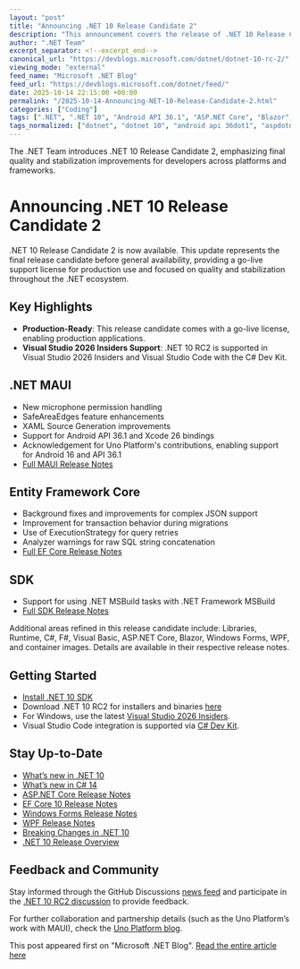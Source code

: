 ```yaml
---
layout: "post"
title: "Announcing .NET 10 Release Candidate 2"
description: "This announcement covers the release of .NET 10 Release Candidate 2, highlighting stabilization and quality improvements across the .NET ecosystem. It details updates for .NET MAUI, Entity Framework Core, ASP.NET Core, Blazor, SDK integration, and tools like Visual Studio 2026 Insiders and Visual Studio Code. Developers are encouraged to validate and provide feedback ahead of general availability."
author: ".NET Team"
excerpt_separator: <!--excerpt_end-->
canonical_url: "https://devblogs.microsoft.com/dotnet/dotnet-10-rc-2/"
viewing_mode: "external"
feed_name: "Microsoft .NET Blog"
feed_url: "https://devblogs.microsoft.com/dotnet/feed/"
date: 2025-10-14 22:15:00 +00:00
permalink: "/2025-10-14-Announcing-NET-10-Release-Candidate-2.html"
categories: ["Coding"]
tags: [".NET", ".NET 10", "Android API 36.1", "ASP.NET Core", "Blazor", "C#", "Code Quality", "Coding", "Containers", "Dev Kit", "EF Core", "F#", "MAUI", "Migration", "News", "Quality", "Release Candidate", "SDK", "Source Generation", "Uno Platform", "Visual Basic", "VS", "WinForms", "WPF", "XAML", "Xcode 26"]
tags_normalized: ["dotnet", "dotnet 10", "android api 36dot1", "aspdotnet core", "blazor", "csharp", "code quality", "coding", "containers", "dev kit", "ef core", "fsharp", "maui", "migration", "news", "quality", "release candidate", "sdk", "source generation", "uno platform", "visual basic", "vs", "winforms", "wpf", "xaml", "xcode 26"]
---
```


The .NET Team introduces .NET 10 Release Candidate 2, emphasizing final quality and stabilization improvements for developers across platforms and frameworks.<!--excerpt_end-->

# Announcing .NET 10 Release Candidate 2

.NET 10 Release Candidate 2 is now available. This update represents the final release candidate before general availability, providing a go-live support license for production use and focused on quality and stabilization throughout the .NET ecosystem.

## Key Highlights

- **Production-Ready**: This release candidate comes with a go-live license, enabling production applications.
- **Visual Studio 2026 Insiders Support**: .NET 10 RC2 is supported in Visual Studio 2026 Insiders and Visual Studio Code with the C# Dev Kit.

## .NET MAUI

- New microphone permission handling
- SafeAreaEdges feature enhancements
- XAML Source Generation improvements
- Support for Android API 36.1 and Xcode 26 bindings
- Acknowledgement for Uno Platform's contributions, enabling support for Android 16 and API 36.1
- [Full MAUI Release Notes](https://github.com/dotnet/core/blob/main/release-notes/10.0/preview/rc2/dotnetmaui.md)

## Entity Framework Core

- Background fixes and improvements for complex JSON support
- Improvement for transaction behavior during migrations
- Use of ExecutionStrategy for query retries
- Analyzer warnings for raw SQL string concatenation
- [Full EF Core Release Notes](https://github.com/dotnet/core/blob/main/release-notes/10.0/preview/rc2/efcore.md)

## SDK

- Support for using .NET MSBuild tasks with .NET Framework MSBuild
- [Full SDK Release Notes](https://github.com/dotnet/core/blob/main/release-notes/10.0/preview/rc2/sdk.md)

Additional areas refined in this release candidate include: Libraries, Runtime, C#, F#, Visual Basic, ASP.NET Core, Blazor, Windows Forms, WPF, and container images. Details are available in their respective release notes.

## Getting Started

- [Install .NET 10 SDK](https://get.dot.net/10)
- Download .NET 10 RC2 for installers and binaries [here](https://github.com/dotnet/core/blob/main/release-notes/10.0/preview/rc2/10.0.0-rc.2.md)
- For Windows, use the latest [Visual Studio 2026 Insiders](https://aka.ms/VS2026Insiders).
- Visual Studio Code integration is supported via [C# Dev Kit](https://marketplace.visualstudio.com/items?itemName=ms-dotnettools.csdevkit).

## Stay Up-to-Date

- [What’s new in .NET 10](https://learn.microsoft.com/dotnet/core/whats-new/dotnet-10/overview)
- [What’s new in C# 14](https://learn.microsoft.com/dotnet/csharp/whats-new/csharp-14)
- [ASP.NET Core Release Notes](https://learn.microsoft.com/aspnet/core/release-notes/aspnetcore-10.0)
- [EF Core 10 Release Notes](https://learn.microsoft.com/ef/core/what-is-new/ef-core-10.0/whatsnew)
- [Windows Forms Release Notes](https://learn.microsoft.com/dotnet/desktop/winforms/whats-new/net100)
- [WPF Release Notes](https://learn.microsoft.com/dotnet/desktop/wpf/whats-new/net100)
- [Breaking Changes in .NET 10](https://learn.microsoft.com/dotnet/core/compatibility/10.0)
- [.NET 10 Release Overview](https://github.com/dotnet/core/blob/main/release-notes/10.0/README.md)

## Feedback and Community

Stay informed through the GitHub Discussions [news feed](https://github.com/dotnet/core/discussions/categories/news.atom) and participate in the [.NET 10 RC2 discussion](https://aka.ms/dotnet/10/rc2) to provide feedback.

For further collaboration and partnership details (such as the Uno Platform’s work with MAUI), check the [Uno Platform blog](https://platform.uno/blog/Announcing-UnoPlatform-Microsoft-dotnet-collaboration).

This post appeared first on "Microsoft .NET Blog". [Read the entire article here](https://devblogs.microsoft.com/dotnet/dotnet-10-rc-2/)
